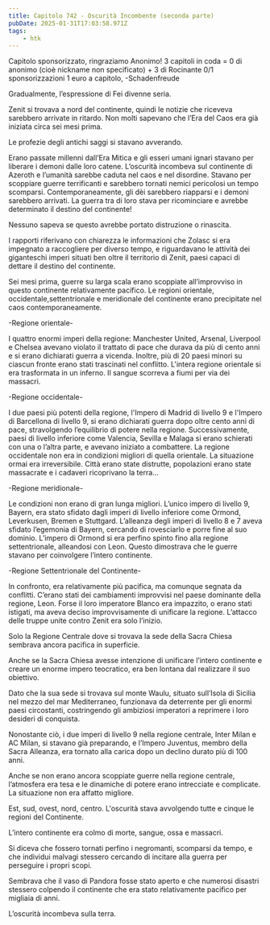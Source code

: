 ```yaml
---
title: Capitolo 742 - Oscurità Incombente (seconda parte)
pubDate: 2025-01-31T17:03:58.971Z
tags:
    - htk
---
```



Capitolo sponsorizzato, ringraziamo Anonimo!
3 capitoli in coda = 0 di anonimo (cioè nickname non specificato) + 3 di Rocinante
0/1 sponsorizzazioni 1 euro a capitolo,
-Schadenfreude


Gradualmente, l’espressione di Fei divenne seria.


Zenit si trovava a nord del continente, quindi le notizie che riceveva sarebbero arrivate in ritardo. Non molti sapevano che l’Era del Caos era già iniziata circa sei mesi prima.


Le profezie degli antichi saggi si stavano avverando.


Erano passate millenni dall’Era Mitica e gli esseri umani ignari stavano per liberare i demoni dalle loro catene. L’oscurità incombeva sul continente di Azeroth e l’umanità sarebbe caduta nel caos e nel disordine. Stavano per scoppiare guerre terrificanti e sarebbero tornati nemici pericolosi un tempo scomparsi. Contemporaneamente, gli dèi sarebbero riapparsi e i demoni sarebbero arrivati. La guerra tra di loro stava per ricominciare e avrebbe determinato il destino del continente!


Nessuno sapeva se questo avrebbe portato distruzione o rinascita.


I rapporti riferivano con chiarezza le informazioni che Zolasc si era impegnato a raccogliere per diverso tempo, e riguardavano le attività dei giganteschi imperi situati ben oltre il territorio di Zenit, paesi capaci di dettare il destino del continente.


Sei mesi prima, guerre su larga scala erano scoppiate all’improvviso in questo continente relativamente pacifico. Le regioni orientale, occidentale,settentrionale e meridionale del continente erano precipitate nel caos contemporaneamente.


-Regione orientale-


I quattro enormi imperi della regione: Manchester United, Arsenal, Liverpool e Chelsea avevano violato il trattato di pace che durava da più di cento anni e si erano dichiarati guerra a vicenda. Inoltre, più di 20 paesi minori su ciascun fronte erano stati trascinati nel conflitto. L'intera regione orientale si era trasformata in un inferno. Il sangue scorreva a fiumi per via dei massacri.


-Regione occidentale-


I due paesi più potenti della regione, l'Impero di Madrid di livello 9 e l'Impero di Barcellona di livello 9, si erano dichiarati guerra dopo oltre cento anni di pace, stravolgendo l’equilibrio di potere nella regione.
Successivamente, paesi di livello inferiore come Valencia, Sevilla e Malaga si erano schierati con una o l’altra parte, e avevano iniziato a combattere. La regione occidentale non era in condizioni migliori di quella orientale. La situazione ormai era irreversibile. Città erano state distrutte, popolazioni erano state massacrate e i cadaveri ricoprivano la terra…


-Regione meridionale-


Le condizioni non erano di gran lunga migliori. L’unico impero di livello 9, Bayern, era stato sfidato dagli imperi di livello inferiore come Ormond, Leverkusen, Bremen e Stuttgard. L’alleanza degli imperi di livello 8 e 7 aveva sfidato l’egemonia di Bayern, cercando di rovesciarlo e porre fine al suo dominio. L’impero di Ormond si era perfino spinto fino alla regione settentrionale, alleandosi con Leon. Questo dimostrava che le guerre stavano per coinvolgere l’intero continente.


-Regione Settentrionale del Continente-


In confronto, era relativamente più pacifica, ma comunque segnata da conflitti. C’erano stati dei cambiamenti improvvisi nel paese dominante della regione, Leon. Forse il loro imperatore Blanco era impazzito, o erano stati istigati, ma aveva deciso improvvisamente di unificare la regione. L’attacco delle truppe unite contro Zenit era solo l’inizio.


Solo la Regione Centrale dove si trovava la sede della Sacra Chiesa sembrava ancora pacifica in superficie.


Anche se la Sacra Chiesa avesse intenzione di unificare l’intero continente e creare un enorme impero teocratico, era ben lontana dal realizzare il suo obiettivo.  


Dato che la sua sede si trovava sul monte Waulu, situato sull’Isola di Sicilia nel mezzo del mar Mediterraneo, funzionava da deterrente per gli enormi paesi circostanti, costringendo gli ambiziosi imperatori a reprimere i loro desideri di conquista.


Nonostante ciò, i due imperi di livello 9 nella regione centrale, Inter Milan e AC Milan, si stavano già preparando, e l’Impero Juventus, membro della Sacra Alleanza, era tornato alla carica dopo un declino durato più di 100 anni.


Anche se non erano ancora scoppiate guerre nella regione centrale, l’atmosfera era tesa e le dinamiche di potere erano intrecciate e complicate. La situazione non era affatto migliore.


Est, sud, ovest, nord, centro. L'oscurità stava avvolgendo tutte e cinque le regioni del Continente.


L’intero continente era colmo di morte, sangue, ossa e massacri.


Si diceva che fossero tornati perfino i negromanti, scomparsi da tempo, e che individui malvagi stessero cercando di incitare alla guerra per perseguire i propri scopi.


Sembrava che il vaso di Pandora fosse stato aperto e che numerosi disastri stessero colpendo il continente che era stato relativamente pacifico per migliaia di anni.


L’oscurità incombeva sulla terra.


